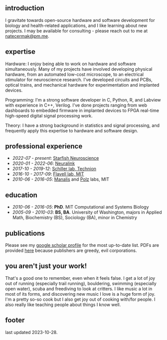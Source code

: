 ## introduction
I gravitate towards open-source hardware and software development for biology and health-related applications, and I like learning about new projects. I may be available for consulting - please reach out to me at natecermak@pm.me.

## expertise
Hardware: I enjoy being able to work on hardware and software simultaneously. Many of my projects have involved developing physical hardware, from an automated low-cost microscope, to an electrical stimulator for neuroscience research. I've developed circuits and PCBs, optical trains, and mechanical hardware for experimentation and implanted devices.

Programming: I'm a strong software developer in C, Python, R, and Labview with experience in C++, Verilog. I've done projects ranging from web dashboards to embedded firmware in implanted devices to FPGA real-time high-speed digital signal processing work.

Theory: I have a strong background in statistics and signal processing, and frequently apply this expertise to hardware and software design.

## professional experience

- *2022-07 - present*: [Starfish Neuroscience](https://starfishneuroscience.com/)
- *2020-01 - 2022-06*: [Neuralink](https://neuralink.com/)
- *2017-10 - 2019-12*: [Schiller lab, Technion](https://http://schillerj.net.technion.ac.il/)
- *2016-10 - 2017-09*: [Flavell lab, MIT](https://flavell.mit.edu/)
- *2010-06 - 2016-05*: [Manalis](http://manalis-lab.mit.edu/) and [Polz](https://www.microbial-ecology.net/people/martin-polz) labs, MIT

## education

- *2010-06 - 2016-05*: **PhD**. MIT Computational and Systems Biology
- *2005-09 - 2010-03*: **BS, BA**. University of Washington, majors in Applied Math, Biochemistry (BS), Sociology (BA), minor in Chemistry

## publications
Please see my [google scholar profile](https://scholar.google.com/citations?user=5FN4gzUAAAAJ) for the most up-to-date list. PDFs are provided [here](publications.html) because publishers are greedy, evil corporations.

## you aren't just your work!
That's a good one to remember, even when it feels false. I get a lot of joy out of running (especially trail running), bouldering, swimming (especially open water), scuba and freediving to look at critters. I like music a lot in most of its forms, and discovering new music I love is a huge form of joy. I'm a pretty so-so cook but I also get joy out of cooking with/for people. I also really like teaching people about things I know well.

## footer
last updated 2023-10-28.
